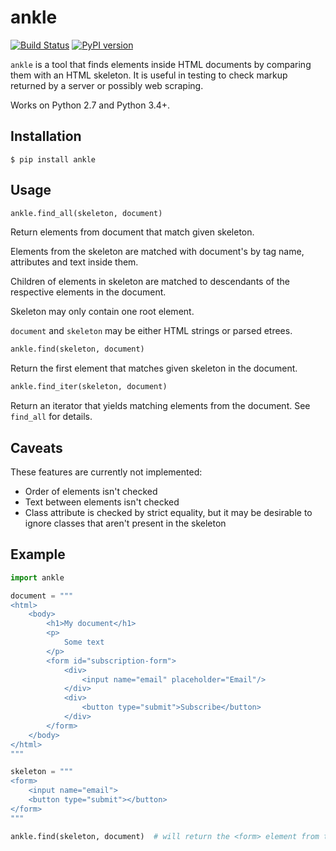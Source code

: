 ankle
=====

[![Build Status](https://travis-ci.org/despawnerer/ankle.svg?branch=master)](https://travis-ci.org/despawnerer/ankle)
[![PyPI version](https://badge.fury.io/py/ankle.svg)](https://badge.fury.io/py/ankle)

`ankle` is a tool that finds elements inside HTML documents by comparing them with an HTML skeleton. It is useful in testing to check markup returned by a server or possibly web scraping.

Works on Python 2.7 and Python 3.4+.


Installation
------------

	$ pip install ankle


Usage
-----

```python
ankle.find_all(skeleton, document)
```

Return elements from document that match given skeleton.

Elements from the skeleton are matched with document's by tag name, attributes and text inside them.

Children of elements in skeleton are matched to descendants of the respective elements in the document.

Skeleton may only contain one root element.

`document` and `skeleton` may be either HTML strings or parsed etrees.


```python
ankle.find(skeleton, document)
```

Return the first element that matches given skeleton in the document.


```python
ankle.find_iter(skeleton, document)
```

Return an iterator that yields matching elements from the document. See `find_all` for details.


Caveats
-------

These features are currently not implemented:

- Order of elements isn't checked
- Text between elements isn't checked
- Class attribute is checked by strict equality, but it may be desirable to ignore classes that aren't present in the skeleton


Example
-------

```python
import ankle

document = """
<html>
	<body>
		<h1>My document</h1>
		<p>
			Some text
		</p>
		<form id="subscription-form">
			<div>
				<input name="email" placeholder="Email"/>
			</div>
			<div>
				<button type="submit">Subscribe</button>
			</div>
		</form>
	</body>
</html>
"""

skeleton = """
<form>
	<input name="email">
	<button type="submit"></button>
</form>
"""

ankle.find(skeleton, document)  # will return the <form> element from the document
```

